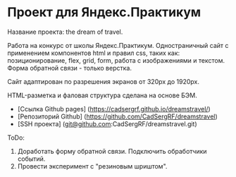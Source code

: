 # Проект для Яндекс.Практикум

Название проекта: the dream of travel.

Работа на конкурс от школы Яндекс.Практикум.
Одностраничный сайт с применением компонентов html и правил css, таких как: позиционирование, flex, grid, form,
работа с изображениями и текстом.  
Форма обратной связи - только верстка.

Сайт адаптирован по разрешения экранов от 320px до 1920px. 

HTML-разметка и фаловая структура сделана на основе БЭМ.

* [Ссылка Github pages] (https://cadsergrf.github.io/dreamstravel/)
* [Репозиторий Github] (https://github.com/CadSergRF/dreamstravel)
* [SSH проекта] (git@github.com:CadSergRF/dreamstravel.git)

ToDo:
1. Доработать форму обратной связи. Подключить обработчики событий.
2. Провести эксперимент с "резиновым шриштом".